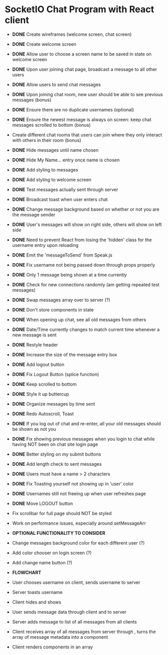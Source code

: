 # SocketIO Chat Program with React client

- **DONE** Create wireframes (welcome screen, chat screen)
- **DONE** Create welcome screen
- **DONE** Allow user to choose a screen name to be saved in state on welcome screen
- **DONE** Upon user joining chat page, broadcast a message to all other users
- **DONE** Allow users to send chat messages
- **DONE** Upon joining chat room, new user should be able to see previous messages (bonus)
- **DONE** Ensure there are no duplicate usernames (optional)
- **DONE** Ensure the newest message is always on screen: keep chat messages scrolled to bottom (bonus)
- Create different chat rooms that users can join where they only interact with others in their room (bonus)

- **DONE** Hide messages until name chosen
- **DONE** Hide My Name... entry once name is chosen
- **DONE** Add styling to messages
- **DONE** Add styling to welcome screen
- **DONE** Test messages actually sent through server
- **DONE** Broadcast toast when user enters chat
- **DONE** Change message background based on whether or not you are the message sender
- **DONE** User's messages will show on right side, others will show on left side
- **DONE** Need to prevent React from losing the 'hidden' class for the username entry upon reloading
- **DONE** Emit the 'messageToSend' from Speak.js
- **DONE** Fix username not being passed down through props properly
- **DONE** Only 1 message being shown at a time currently
- **DONE** Check for new connections randomly (am getting repeated test messages)
- **DONE** Swap messages array over to server (?)
- **DONE** Don't store components in state
- **DONE** When opening up chat, see all old messages from others
- **DONE** Date/Time currently changes to match current time whenever a new message is sent
- **DONE** Restyle header
- **DONE** Increase the size of the message entry box
- **DONE** Add logout button
- **DONE** Fix Logout Button (splice function)
- **DONE** Keep scrolled to bottom
- **DONE** Style it up buttercup
- **DONE** Organize messages by time sent
- **DONE** Redo Autoscroll, Toast
- **DONE** If you log out of chat and re-enter, all your old messages should be shown as not you
- **DONE** Fix showing previous messages when you login to chat while having NOT been on chat site login page
- **DONE** Better styling on my submit buttons
- **DONE** Add length check to sent messages
- **DONE** Users must have a name > 2 characters
- **DONE** Fix Toasting yourself not showing up in 'user' color
- **DONE** Usernames still not freeing up when user refreshes page
- **DONE** Move LOGOUT button
- Fix scrollbar for full page should NOT be styled
- Work on performance issues, especially around setMessageArr

- **OPTIONAL FUNCTIONALITY TO CONSIDER**
- Change messages background color for each different user (?)
- Add color chooser on login screen (?)
- Add change name button (?)

- **FLOWCHART**
- User chooses username on client, sends username to server
- Server toasts username
- Client hides <Welcome> and shows <Chat>
- User sends message data through client and <Speak> to server
- Server adds message to list of all messages from all clients
- Client receives array of all messages from server through <Messages>, turns the array of message metadata into a <Message> component
- Client renders <Message> components in an array

